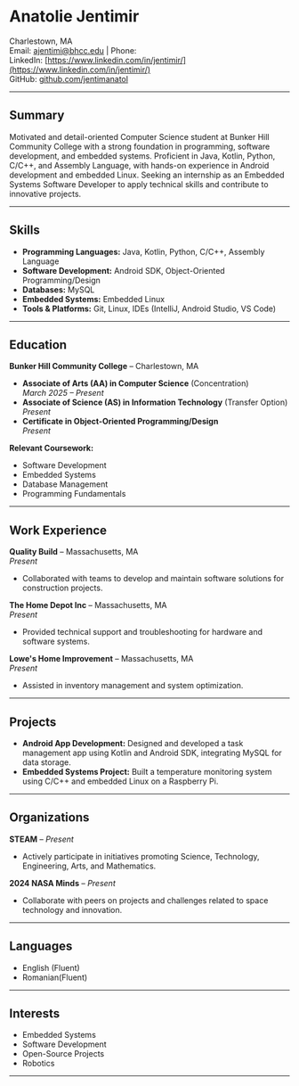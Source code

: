 
# Anatolie Jentimir

Charlestown, MA  
Email: ajentimi@bhcc.edu | Phone:  
LinkedIn: [https://www.linkedin.com/in/jentimir/](https://www.linkedin.com/in/jentimir/)  
GitHub: [github.com/jentimanatol](https://github.com/jentimanatol)  

---

## Summary  
Motivated and detail-oriented Computer Science student at Bunker Hill Community College with a strong foundation in programming, software development, and embedded systems. Proficient in Java, Kotlin, Python, C/C++, and Assembly Language, with hands-on experience in Android development and embedded Linux. Seeking an internship as an Embedded Systems Software Developer to apply technical skills and contribute to innovative projects.

---

## Skills  
- **Programming Languages:** Java, Kotlin, Python, C/C++, Assembly Language  
- **Software Development:** Android SDK, Object-Oriented Programming/Design  
- **Databases:** MySQL  
- **Embedded Systems:** Embedded Linux  
- **Tools & Platforms:** Git, Linux, IDEs (IntelliJ, Android Studio, VS Code)  

---

## Education  
**Bunker Hill Community College** – Charlestown, MA  
- **Associate of Arts (AA) in Computer Science** (Concentration)  
  *March 2025 – Present*  
- **Associate of Science (AS) in Information Technology** (Transfer Option)  
  *Present*  
- **Certificate in Object-Oriented Programming/Design**  
  *Present*  

**Relevant Coursework:**  
- Software Development  
- Embedded Systems  
- Database Management  
- Programming Fundamentals  

---

## Work Experience  
**Quality Build** – Massachusetts, MA  
*Present*  
- Collaborated with teams to develop and maintain software solutions for construction projects.  

**The Home Depot Inc** – Massachusetts, MA  
*Present*  
- Provided technical support and troubleshooting for hardware and software systems.  

**Lowe's Home Improvement** – Massachusetts, MA  
*Present*  
- Assisted in inventory management and system optimization.  

---

## Projects  
- **Android App Development:** Designed and developed a task management app using Kotlin and Android SDK, integrating MySQL for data storage.  
- **Embedded Systems Project:** Built a temperature monitoring system using C/C++ and embedded Linux on a Raspberry Pi.  

---

## Organizations  
**STEAM** – *Present*  
- Actively participate in initiatives promoting Science, Technology, Engineering, Arts, and Mathematics.  

**2024 NASA Minds** – *Present*  
- Collaborate with peers on projects and challenges related to space technology and innovation.  

---

## Languages  
- English (Fluent)
- Romanian(Fluent)

---

## Interests  
- Embedded Systems  
- Software Development  
- Open-Source Projects  
- Robotics  

---
